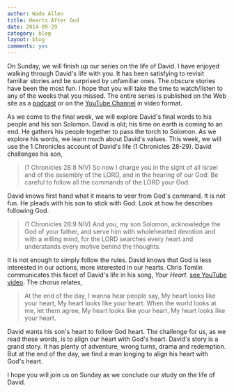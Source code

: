 ```yaml
---
author: Wade Allen
title: Hearts After God
date: 2014-09-29
category: blog
layout: blog
comments: yes
---
```

 
On Sunday, we will finish up our series on the life of David. I have enjoyed walking through David's life with you. It has been satisfying to revisit familiar stories and be surprised by unfamiliar ones. The obscure stories have been the most fun. I hope that you will take the time to watch/listen to any of the weeks that you missed. The entire series is published on the Web site as a [podcast](http://fbcmuncie.org/podcast/) or on the [YouTube Channel](https://www.youtube.com/playlist?list=PLBRVpkR08uqzgSOI-IQy7ooEtVdJ4elis) in video format.

As we come to the final week, we will explore David's final words to his people and his son Solomon. David is old; his time on earth is coming to an end. He gathers his people together to pass the torch to Solomon. As we explore his words, we learn much about David's values. This week, we will use the 1 Chronicles account of David's life (1 Chronicles 28-29). David challenges his son,

>(1 Chronicles 28:8 NIV) So now I charge you in the sight of all Israel and of the assembly of the LORD, and in the hearing of our God: Be careful to follow all the commands of the LORD your God.

David knows first hand what it means to veer from God's command. It is not fun. He pleads with his son to stick with God. Look at how he describes following God.

>(1 Chronicles 28:9 NIV) And you, my son Solomon, acknowledge the God of your father, and serve him with wholehearted devotion and with a willing mind, for the LORD searches every heart and understands every motive behind the thoughts.

It is not enough to simply follow the rules. David knows that God is less interested in our actions, more interested in our hearts. Chris Tomlin communicates this facet of David's life in his song, *Your Heart*. [see YouTube video](https://www.youtube.com/watch?v=3aWEhNqnjuY). The chorus relates,

>At the end of the day, I wanna hear people say, My heart looks like your heart, My heart looks like your heart. When the world looks at me, let them agree, My heart looks like your heart, My heart looks like your heart.

David wants his son's heart to follow God heart. The challenge for us, as we read these words, is to align our heart with God's heart. David's story is a grand story. It has plenty of adventure, wrong turns, drama and redemption. But at the end of the day, we find a man longing to align his heart with God's heart.

I hope you will join us on Sunday as we conclude our study on the life of David.


